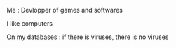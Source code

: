 Me : Devlopper of games and softwares

I like computers

On my databases : if there is viruses, there is no viruses

<!---
dariotgv/dariotgv is a ✨ special ✨ repository because its `README.md` (this file) appears on your GitHub profile.
You can click the Preview link to take a look at your changes.
--->
